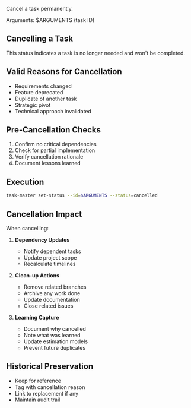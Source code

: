Cancel a task permanently.

Arguments: $ARGUMENTS (task ID)

## Cancelling a Task

This status indicates a task is no longer needed and won't be completed.

## Valid Reasons for Cancellation

- Requirements changed
- Feature deprecated
- Duplicate of another task
- Strategic pivot
- Technical approach invalidated

## Pre-Cancellation Checks

1. Confirm no critical dependencies
2. Check for partial implementation
3. Verify cancellation rationale
4. Document lessons learned

## Execution

```bash
task-master set-status --id=$ARGUMENTS --status=cancelled
```

## Cancellation Impact

When cancelling:

1. **Dependency Updates**

   - Notify dependent tasks
   - Update project scope
   - Recalculate timelines

2. **Clean-up Actions**

   - Remove related branches
   - Archive any work done
   - Update documentation
   - Close related issues

3. **Learning Capture**
   - Document why cancelled
   - Note what was learned
   - Update estimation models
   - Prevent future duplicates

## Historical Preservation

- Keep for reference
- Tag with cancellation reason
- Link to replacement if any
- Maintain audit trail
